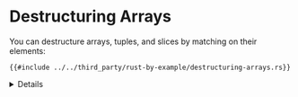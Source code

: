 # Destructuring Arrays

You can destructure arrays, tuples, and slices by matching on their elements:

```rust,editable
{{#include ../../third_party/rust-by-example/destructuring-arrays.rs}}
```

<details>

Destructuring of slices of unknown length also works with patterns of fixed length.

```rust,editable
fn main() {
    inspect(&[0, -2, 3]);
    inspect(&[0, -2, 3, 4]);
}

#[rustfmt::skip]
fn inspect(slice: &[i32]) {
    println!("Tell me about {slice:?}");
    match slice {
        &[0, y, z] => println!("First is 0, y = {y}, and z = {z}"),
        &[1, ..]   => println!("First is 1 and the rest were ignored"),
        _          => println!("All elements were ignored"),
    }
}
```

</details>
